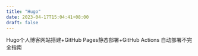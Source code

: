 ```yaml
---
title: "Hugo"
date: 2023-04-17T15:04:41+08:00
draft: false
---
```






Hugo个人博客网站搭建+GitHub Pages静态部署+GitHub Actions 自动部署不完全指南

